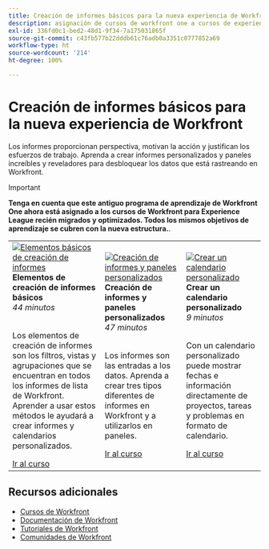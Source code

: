 ```yaml
---
title: Creación de informes básicos para la nueva experiencia de Workfront
description: asignación de cursos de workfront one a cursos de experience league
exl-id: 336fd0c1-bed2-48d1-9f34-7a175031865f
source-git-commit: c43fb577b22dddb61c76adb0a3351c0777852a69
workflow-type: ht
source-wordcount: '214'
ht-degree: 100%

---
```


# Creación de informes básicos para la nueva experiencia de Workfront

Los informes proporcionan perspectiva, motivan la acción y justifican los esfuerzos de trabajo. Aprenda a crear informes personalizados y paneles increíbles y reveladores para desbloquear los datos que está rastreando en Workfront.

>[!IMPORTANT]
>
>**Tenga en cuenta que este antiguo programa de aprendizaje de Workfront One ahora está asignado a los cursos de Workfront para Experience League recién migrados y optimizados.  Todos los mismos objetivos de aprendizaje se cubren con la nueva estructura.**.

<table>
  <tr>
   <td>
      <a href="https://experienceleague.adobe.com/?recommended=Workfront-U-1-2022.1.reporting">
      <img alt="Elementos básicos de creación de informes" src="https://cdn.experienceleague.adobe.com/thumb/basic-reporting-elements.png"/>
      </a>
      <div>
         <strong>Elementos de creación de informes básicos</strong></a>         
         <br/><em>44 minutos</em>
      </div>
      <p>
        <br/>
         Los elementos de creación de informes son los filtros, vistas y agrupaciones que se encuentran en todos los informes de lista de Workfront. Aprender a usar estos métodos le ayudará a crear informes y calendarios personalizados.
      </p>
      <a  rel="noreferrer" target="_blank" href="https://experienceleague.adobe.com/?recommended=Workfront-U-1-2022.1.reporting" class="spectrum-Button spectrum-Button--primary spectrum-Button--sizeM">
      <span class="spectrum-Button-label has-no-wrap has-text-weight-bold">Ir al curso</span>
      </a>
   </td>   
   <td>
      <a href="https://experienceleague.adobe.com/?recommended=Workfront-U-1-2022.3.reporting">
      <img alt="Creación de informes y paneles personalizados" src="https://cdn.experienceleague.adobe.com/thumb/create-custom-reports-and-dashboards.png"/>
      </a>
      <div>
         <strong>Creación de informes y paneles personalizados</strong></a>         
         <br/><em>47 minutos</em>
      </div>
      <p>
        <br/>
         Los informes son las entradas a los datos. Aprenda a crear tres tipos diferentes de informes en Workfront y a utilizarlos en paneles.
      </p>
      <a  rel="noreferrer" target="_blank" href="https://experienceleague.adobe.com/?recommended=Workfront-U-1-2022.3.reporting" class="spectrum-Button spectrum-Button--primary spectrum-Button--sizeM">
      <span class="spectrum-Button-label has-no-wrap has-text-weight-bold">Ir al curso</span>
      </a>
   </td>
    <td>
      <a href="https://experienceleague.adobe.com/?recommended=Workfront-U-1-2022.4.reporting">
      <img alt="Crear un calendario personalizado" src="https://cdn.experienceleague.adobe.com/thumb/create-a-custom-calendar.png"/>
      </a>
      <div>
         <strong>Crear un calendario personalizado</strong></a>         
         <br/><em>9 minutos</em>
      </div>
      <p>
        <br/>
         Con un calendario personalizado puede mostrar fechas e información directamente de proyectos, tareas y problemas en formato de calendario.
      </p>
      <a  rel="noreferrer" target="_blank" href="https://experienceleague.adobe.com/?recommended=Workfront-U-1-2022.4.reporting" class="spectrum-Button spectrum-Button--primary spectrum-Button--sizeM">
      <span class="spectrum-Button-label has-no-wrap has-text-weight-bold">Ir al curso</span>
      </a>
   </td>
  </tr>
</table>

## Recursos adicionales

* [Cursos de Workfront](https://experienceleague.adobe.com/?lang=es&amp;Solution=Workfront#courses)
* [Documentación de Workfront](https://experienceleague.adobe.com/docs/workfront.html?lang=es)
* [Tutoriales de Workfront](https://experienceleague.adobe.com/docs/workfront-learn/tutorials-workfront/home.html?lang=es)
* [Comunidades de Workfront](https://experienceleaguecommunities.adobe.com/t5/workfront/ct-p/workfront)
